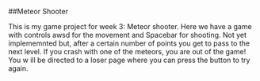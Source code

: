 ##Meteor Shooter

This is my game project for week 3: Meteor shooter. Here we have a game with controls awsd for the movement and Spacebar for shooting. Not yet implememnted but, after a certain number of points you get to pass to the next level. If you crash with one of the meteors, you are out of the game! You w ill be directed to a loser page where you can press the button to try again.
